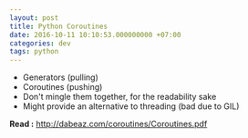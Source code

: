 ```yaml
---
layout: post
title: Python Coroutines
date: 2016-10-11 10:10:53.000000000 +07:00
categories: dev
tags: python
---
```

- Generators (pulling)
- Coroutines (pushing)
- Don't mingle them together, for the readability sake
- Might provide an alternative to threading (bad due to GIL)

**Read :** http://dabeaz.com/coroutines/Coroutines.pdf
